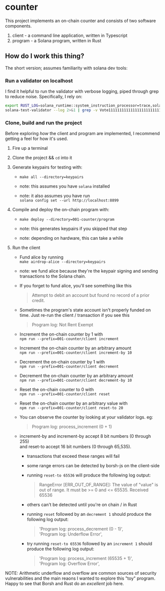 
# counter

This project implements an on-chain counter and consists of two software components.

1. client - a command line application, written in Typescript
1. program - a Solana program, written in Rust

## How do I work this thing?

The short version; assumes familiarity with solana dev tools:

### Run a validator on localhost

I find it helpful to run the validator with verbose logging, piped through grep to reduce noise.
Specifically, I rely on:

```bash
export RUST_LOG=solana_runtime::system_instruction_processor=trace,solana_runtime::message_processor=debug,solana_bpf_loader=debug,solana_rbpf=debug`
solana-test-validator --log 2>&1 | grep -v Vote111111111111111111111111111111111111111
```

### Clone, build and run the project

Before exploring _how_ the client and program are implemented, I
recommend getting a feel for how it's used.

1. Fire up a terminal

1. Clone the project && `cd` into it

1. Generate keypairs for testing with:

   - `make all --directory=keypairs`

   - note: this assumes you have `solana` installed

   - note: it also assumes you have run \
     `solana config set --url http://localhost:8899`

1. Compile and deploy the on-chain program with:

   - `make deploy --directory=001-counter/program`

   - note: this generates keypairs if you skipped that step

   - note: depending on hardware, this can take a while

1. Run the client

   - Fund alice by running \
     `make airdrop-alice --directory=keypairs`

   - note: we fund alice because they're the keypair signing and sending
     transactions to the Solana chain.

   - If you forget to fund alice, you'll see something like this
     > Attempt to debit an account but found no record of a prior credit.

   - Sometimes the program's state account isn't properly funded on time. Just re-run the client / transaction if you see this
     > Program log: Not Rent Exempt

   - Increment the on-chain counter by 1 with \
     `npm run --prefix=001-counter/client increment`

   - Increment the on-chain counter by an arbitrary amount \
     `npm run --prefix=001-counter/client increment-by 10`

   - Decrement the on-chain counter by 1 with \
     `npm run --prefix=001-counter/client decrement`

   - Decrement the on-chain counter by an arbitrary amount \
     `npm run --prefix=001-counter/client decrement-by 10`

   - Reset the on-chain counter to 0 with \
     `npm run --prefix=001-counter/client reset`

   - Reset the on-chain counter by an arbitrary value with \
     `npm run --prefix=001-counter/client reset-to 20`

   - You can observe the counter by looking at your validator logs. eg:
     > Program log: process_increment (0 + 1)

   - increment-by and increment-by accept 8 bit numbers (0 through 255) \
     and reset-to accept 16 bit numbers (0 through 65,535).

     - transactions that exceed these ranges will fail

     - some range errors can be detected by borsh-js on the client-side

     - running `reset-to 65536` will produce the following log output:
       > RangeError [ERR_OUT_OF_RANGE]: The value of "value" is out of range. It must be >= 0 and <= 65535. Received 65536

     - others can't be detected until you're on chain / in Rust

     - running `reset` followed by an `decrement 1`
       should produce the following log output:
       > 'Program log: process_decrement (0 - 1)', \
       > 'Program log: Underflow Error',

     - try running `reset-to 65536` followed by an `increment 1`
       should produce the following log output:
       > 'Program log: process_increment (65535 + 1)', \
       > 'Program log: Overflow Error',

NOTE: Arithmetic underflow and overflow are common sources of security
vulnerabilities and the main reaons I wanted to explore this "toy"
program. Happy to see that Borsh and Rust do an _excellent_ job here.

